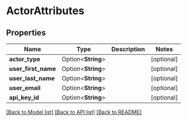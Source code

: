 # ActorAttributes

## Properties

Name | Type | Description | Notes
------------ | ------------- | ------------- | -------------
**actor_type** | Option<**String**> |  | [optional]
**user_first_name** | Option<**String**> |  | [optional]
**user_last_name** | Option<**String**> |  | [optional]
**user_email** | Option<**String**> |  | [optional]
**api_key_id** | Option<**String**> |  | [optional]

[[Back to Model list]](../README.md#documentation-for-models) [[Back to API list]](../README.md#documentation-for-api-endpoints) [[Back to README]](../README.md)


